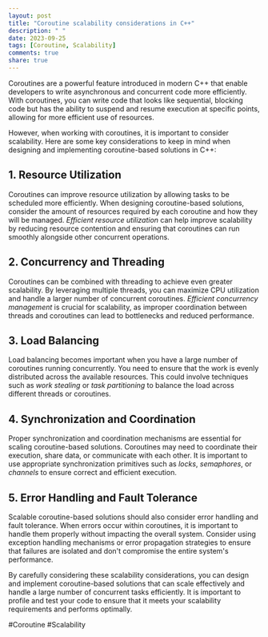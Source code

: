 ```yaml
---
layout: post
title: "Coroutine scalability considerations in C++"
description: " "
date: 2023-09-25
tags: [Coroutine, Scalability]
comments: true
share: true
---
```


Coroutines are a powerful feature introduced in modern C++ that enable developers to write asynchronous and concurrent code more efficiently. With coroutines, you can write code that looks like sequential, blocking code but has the ability to suspend and resume execution at specific points, allowing for more efficient use of resources.

However, when working with coroutines, it is important to consider scalability. Here are some key considerations to keep in mind when designing and implementing coroutine-based solutions in C++:

## 1. Resource Utilization

Coroutines can improve resource utilization by allowing tasks to be scheduled more efficiently. When designing coroutine-based solutions, consider the amount of resources required by each coroutine and how they will be managed. *Efficient resource utilization* can help improve scalability by reducing resource contention and ensuring that coroutines can run smoothly alongside other concurrent operations.

## 2. Concurrency and Threading

Coroutines can be combined with threading to achieve even greater scalability. By leveraging multiple threads, you can maximize CPU utilization and handle a larger number of concurrent coroutines. *Efficient concurrency management* is crucial for scalability, as improper coordination between threads and coroutines can lead to bottlenecks and reduced performance.

## 3. Load Balancing

Load balancing becomes important when you have a large number of coroutines running concurrently. You need to ensure that the work is evenly distributed across the available resources. This could involve techniques such as *work stealing* or *task partitioning* to balance the load across different threads or coroutines.

## 4. Synchronization and Coordination

Proper synchronization and coordination mechanisms are essential for scaling coroutine-based solutions. Coroutines may need to coordinate their execution, share data, or communicate with each other. It is important to use appropriate synchronization primitives such as *locks*, *semaphores*, or *channels* to ensure correct and efficient execution.

## 5. Error Handling and Fault Tolerance

Scalable coroutine-based solutions should also consider error handling and fault tolerance. When errors occur within coroutines, it is important to handle them properly without impacting the overall system. Consider using exception handling mechanisms or error propagation strategies to ensure that failures are isolated and don't compromise the entire system's performance.

By carefully considering these scalability considerations, you can design and implement coroutine-based solutions that can scale effectively and handle a large number of concurrent tasks efficiently. It is important to profile and test your code to ensure that it meets your scalability requirements and performs optimally.

#Coroutine #Scalability